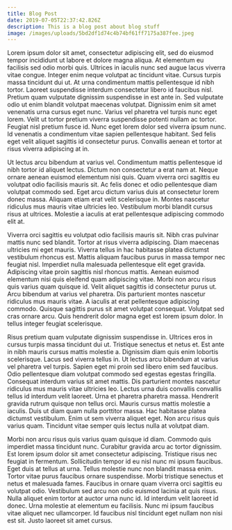 ```yaml
---
title: Blog Post
date: 2019-07-05T22:37:42.826Z
description: This is a blog post about blog stuff
image: /images/uploads/5bd2df1d74c4b74bf61ff7175a387fee.jpeg
---
```

Lorem ipsum dolor sit amet, consectetur adipiscing elit, sed do eiusmod tempor incididunt ut labore et dolore magna aliqua. At elementum eu facilisis sed odio morbi quis. Ultrices in iaculis nunc sed augue lacus viverra vitae congue. Integer enim neque volutpat ac tincidunt vitae. Cursus turpis massa tincidunt dui ut. At urna condimentum mattis pellentesque id nibh tortor. Laoreet suspendisse interdum consectetur libero id faucibus nisl. Pretium quam vulputate dignissim suspendisse in est ante in. Sed vulputate odio ut enim blandit volutpat maecenas volutpat. Dignissim enim sit amet venenatis urna cursus eget nunc. Varius vel pharetra vel turpis nunc eget lorem. Velit ut tortor pretium viverra suspendisse potenti nullam ac tortor. Feugiat nisl pretium fusce id. Nunc eget lorem dolor sed viverra ipsum nunc. Id venenatis a condimentum vitae sapien pellentesque habitant. Sed felis eget velit aliquet sagittis id consectetur purus. Convallis aenean et tortor at risus viverra adipiscing at in.



Ut lectus arcu bibendum at varius vel. Condimentum mattis pellentesque id nibh tortor id aliquet lectus. Dictum non consectetur a erat nam at. Neque ornare aenean euismod elementum nisi quis. Quam viverra orci sagittis eu volutpat odio facilisis mauris sit. Ac felis donec et odio pellentesque diam volutpat commodo sed. Eget arcu dictum varius duis at consectetur lorem donec massa. Aliquam etiam erat velit scelerisque in. Montes nascetur ridiculus mus mauris vitae ultricies leo. Vestibulum morbi blandit cursus risus at ultrices. Molestie a iaculis at erat pellentesque adipiscing commodo elit at.



Viverra orci sagittis eu volutpat odio facilisis mauris sit. Nibh cras pulvinar mattis nunc sed blandit. Tortor at risus viverra adipiscing. Diam maecenas ultricies mi eget mauris. Viverra tellus in hac habitasse platea dictumst vestibulum rhoncus est. Mattis aliquam faucibus purus in massa tempor nec feugiat nisl. Imperdiet nulla malesuada pellentesque elit eget gravida. Adipiscing vitae proin sagittis nisl rhoncus mattis. Aenean euismod elementum nisi quis eleifend quam adipiscing vitae. Morbi non arcu risus quis varius quam quisque id. Velit aliquet sagittis id consectetur purus ut. Arcu bibendum at varius vel pharetra. Dis parturient montes nascetur ridiculus mus mauris vitae. A iaculis at erat pellentesque adipiscing commodo. Quisque sagittis purus sit amet volutpat consequat. Volutpat sed cras ornare arcu. Quis hendrerit dolor magna eget est lorem ipsum dolor. In tellus integer feugiat scelerisque.



Risus pretium quam vulputate dignissim suspendisse in. Ultrices eros in cursus turpis massa tincidunt dui ut. Tristique senectus et netus et. Est ante in nibh mauris cursus mattis molestie a. Dignissim diam quis enim lobortis scelerisque. Lacus sed viverra tellus in. Ut lectus arcu bibendum at varius vel pharetra vel turpis. Sapien eget mi proin sed libero enim sed faucibus. Odio pellentesque diam volutpat commodo sed egestas egestas fringilla. Consequat interdum varius sit amet mattis. Dis parturient montes nascetur ridiculus mus mauris vitae ultricies leo. Lectus urna duis convallis convallis tellus id interdum velit laoreet. Urna et pharetra pharetra massa. Hendrerit gravida rutrum quisque non tellus orci. Mauris cursus mattis molestie a iaculis. Duis ut diam quam nulla porttitor massa. Hac habitasse platea dictumst vestibulum. Enim ut sem viverra aliquet eget. Non arcu risus quis varius quam. Tincidunt vitae semper quis lectus nulla at volutpat diam.



Morbi non arcu risus quis varius quam quisque id diam. Commodo quis imperdiet massa tincidunt nunc. Curabitur gravida arcu ac tortor dignissim. Est lorem ipsum dolor sit amet consectetur adipiscing. Tristique risus nec feugiat in fermentum. Sollicitudin tempor id eu nisl nunc mi ipsum faucibus. Eget duis at tellus at urna. Tellus molestie nunc non blandit massa enim. Tortor vitae purus faucibus ornare suspendisse. Morbi tristique senectus et netus et malesuada fames. Faucibus in ornare quam viverra orci sagittis eu volutpat odio. Vestibulum sed arcu non odio euismod lacinia at quis risus. Nulla aliquet enim tortor at auctor urna nunc id. Id interdum velit laoreet id donec. Urna molestie at elementum eu facilisis. Nunc mi ipsum faucibus vitae aliquet nec ullamcorper. Id faucibus nisl tincidunt eget nullam non nisi est sit. Justo laoreet sit amet cursus.
